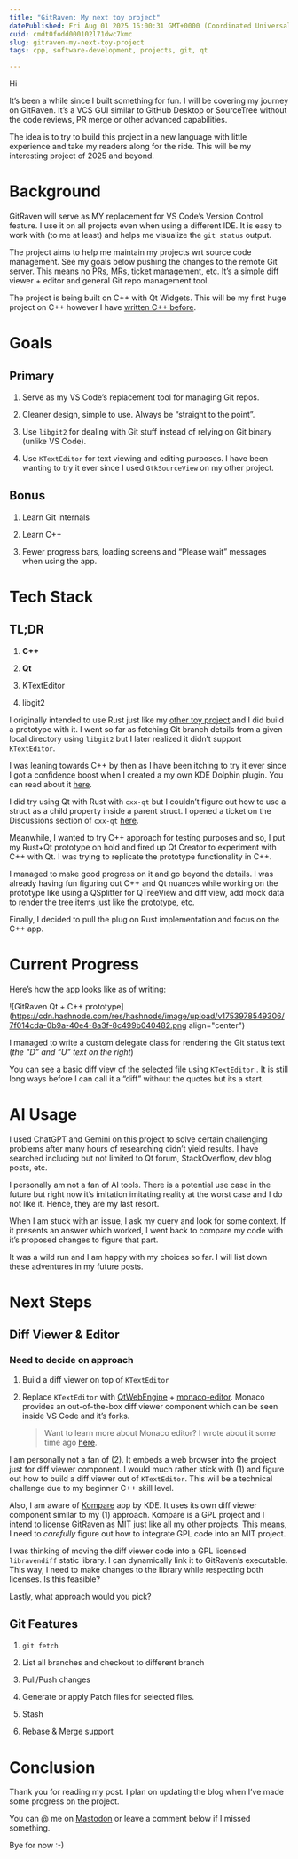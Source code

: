 ```yaml
---
title: "GitRaven: My next toy project"
datePublished: Fri Aug 01 2025 16:00:31 GMT+0000 (Coordinated Universal Time)
cuid: cmdt0fodd000102l71dwc7kmc
slug: gitraven-my-next-toy-project
tags: cpp, software-development, projects, git, qt

---
```


Hi

It’s been a while since I built something for fun. I will be covering my journey on GitRaven. It’s a VCS GUI similar to GitHub Desktop or SourceTree without the code reviews, PR merge or other advanced capabilities.

The idea is to try to build this project in a new language with little experience and take my readers along for the ride. This will be my interesting project of 2025 and beyond.

# Background

GitRaven will serve as MY replacement for VS Code’s Version Control feature. I use it on all projects even when using a different IDE. It is easy to work with (to me at least) and helps me visualize the `git status` output.

The project aims to help me maintain my projects wrt source code management. See my goals below pushing the changes to the remote Git server. This means no PRs, MRs, ticket management, etc. It’s a simple diff viewer + editor and general Git repo management tool.

The project is being built on C++ with Qt Widgets. This will be my first huge project on C++ however I have [written C++ before](https://hashnode.com/post/cm8k2y60n000109jogb3khvk4).

# Goals

## Primary

1. Serve as my VS Code’s replacement tool for managing Git repos.
    
2. Cleaner design, simple to use. Always be “straight to the point”.
    
3. Use `libgit2` for dealing with Git stuff instead of relying on Git binary (unlike VS Code).
    
4. Use `KTextEditor` for text viewing and editing purposes. I have been wanting to try it ever since I used `GtkSourceView` on my other project.
    

## Bonus

1. Learn Git internals
    
2. Learn C++
    
3. Fewer progress bars, loading screens and “Please wait” messages when using the app.
    

# Tech Stack

## TL;DR

1. **C++**
    
2. **Qt**
    
3. KTextEditor
    
4. libgit2
    

I originally intended to use Rust just like my [other toy project](https://blog.suryatejak.in/series/mystudio-ide) and I did build a prototype with it. I went so far as fetching Git branch details from a given local directory using `libgit2` but I later realized it didn’t support `KTextEditor`.

I was leaning towards C++ by then as I have been itching to try it ever since I got a confidence boost when I created a my own KDE Dolphin plugin. You can read about it [here](https://hashnode.com/post/cm8k2y60n000109jogb3khvk4).

I did try using Qt with Rust with `cxx-qt` but I couldn’t figure out how to use a struct as a child property inside a parent struct. I opened a ticket on the Discussions section of `cxx-qt` [here](https://github.com/KDAB/cxx-qt/discussions/1313).

Meanwhile, I wanted to try C++ approach for testing purposes and so, I put my Rust+Qt prototype on hold and fired up Qt Creator to experiment with C++ with Qt. I was trying to replicate the prototype functionality in C++.

I managed to make good progress on it and go beyond the details. I was already having fun figuring out C++ and Qt nuances while working on the prototype like using a QSplitter for QTreeView and diff view, add mock data to render the tree items just like the prototype, etc.

Finally, I decided to pull the plug on Rust implementation and focus on the C++ app.

# Current Progress

Here’s how the app looks like as of writing:

![GitRaven Qt + C++ prototype](https://cdn.hashnode.com/res/hashnode/image/upload/v1753978549306/7f014cda-0b9a-40e4-8a3f-8c499b040482.png align="center")

I managed to write a custom delegate class for rendering the Git status text (*the “D” and “U” text on the right*)

You can see a basic diff view of the selected file using `KTextEditor` . It is still long ways before I can call it a “diff” without the quotes but its a start.

# AI Usage

I used ChatGPT and Gemini on this project to solve certain challenging problems after many hours of researching didn’t yield results. I have searched including but not limited to Qt forum, StackOverflow, dev blog posts, etc.

I personally am not a fan of AI tools. There is a potential use case in the future but right now it’s imitation imitating reality at the worst case and I do not like it. Hence, they are my last resort.

When I am stuck with an issue, I ask my query and look for some context. If it presents an answer which worked, I went back to compare my code with it’s proposed changes to figure that part.

It was a wild run and I am happy with my choices so far. I will list down these adventures in my future posts.

# Next Steps

## Diff Viewer & Editor

### Need to decide on approach

1. Build a diff viewer on top of `KTextEditor`
    
2. Replace `KTextEditor` with [QtWebEngine](https://doc.qt.io/qt-6/qtwebengine-index.html) + [monaco-editor](https://microsoft.github.io/monaco-editor/). Monaco provides an out-of-the-box diff viewer component which can be seen inside VS Code and it’s forks.
    
    > Want to learn more about Monaco editor? I wrote about it some time ago [here](https://blog.suryatejak.in/do-you-know-about-the-library-that-powers-vscode).
    

I am personally not a fan of (2). It embeds a web browser into the project just for diff viewer component. I would much rather stick with (1) and figure out how to build a diff viewer out of `KTextEditor`. This will be a technical challenge due to my beginner C++ skill level.

Also, I am aware of [Kompare](https://apps.kde.org/kompare/) app by KDE. It uses its own diff viewer component similar to my (1) approach. Kompare is a GPL project and I intend to license GitRaven as MIT just like all my other projects. This means, I need to *carefully* figure out how to integrate GPL code into an MIT project.

I was thinking of moving the diff viewer code into a GPL licensed `libravendiff` static library. I can dynamically link it to GitRaven’s executable.  
This way, I need to make changes to the library while respecting both licenses. Is this feasible?

Lastly, what approach would you pick?

## Git Features

1. `git fetch`
    
2. List all branches and checkout to different branch
    
3. Pull/Push changes
    
4. Generate or apply Patch files for selected files.
    
5. Stash
    
6. Rebase & Merge support
    

# Conclusion

Thank you for reading my post. I plan on updating the blog when I’ve made some progress on the project.

You can @ me on [Mastodon](https://social.linux.pizza/@shanmukhateja/) or leave a comment below if I missed something.

Bye for now :-)
